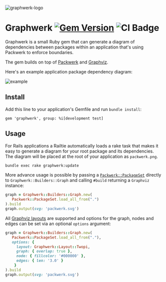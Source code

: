 ![graphwerk-logo](https://user-images.githubusercontent.com/2643026/95463568-cfaada80-0970-11eb-8305-aea01a0d77a9.png)

# Graphwerk [![Gem Version](https://badge.fury.io/rb/graphwerk.svg)](https://badge.fury.io/rb/graphwerk) ![CI Badge](https://github.com/tricycle/graphwerk/workflows/RSpec%20Test%20Suite/badge.svg)

Graphwerk is a small Ruby gem that can generate a diagram of dependencies between packages within an application that's using Packwerk to enforce boundaries.

The gem builds on top of [Packwerk](https://github.com/Shopify/packwerk) and [Graphviz](https://github.com/glejeune/Ruby-Graphviz).

Here's an example application package dependency diagram:

![example](https://user-images.githubusercontent.com/2643026/97689408-6ca1f480-1a93-11eb-9999-22e79791b300.png)

## Install

Add this line to your application's Gemfile and run `bundle install`:

`gem 'graphwerk', group: %i[development test]`

## Usage

For Rails applications a Railtie automatically loads a rake task that makes it easy to generate a diagram for your root package and its dependencies. The diagram will be placed at the root of your application as `packwerk.png`.

```bash
bundle exec rake graphwerk:update
```

More advance usage is possible by passing a [`Packwerk::PackageSet`](https://github.com/Shopify/packwerk/blob/main/lib/packwerk/package_set.rb) directly to `Graphwerk::Builders::Graph` and calling `#build` returning a `Graphviz` instance:

```ruby
graph = Graphwerk::Builders::Graph.new(
   Packwerk::PackageSet.load_all_from(".")
).build
graph.output(svg: 'packwerk.svg')
```

All [Graphviz layouts](https://graphviz.org/documentation/#layout-manual-pages) are supported and options for the graph, nodes and edges can be set via an optional `options` argument:

```ruby
graph = Graphwerk::Builders::Graph.new(
   Packwerk::PackageSet.load_all_from("."),
   options: {
     layout: Graphwerk::Layout::Twopi,
     graph: { overlap: true },
     node: { fillcolor: '#000000' },
     edges: { len: '3.0' }
    }
).build
graph.output(svg: 'packwerk.svg')
```
